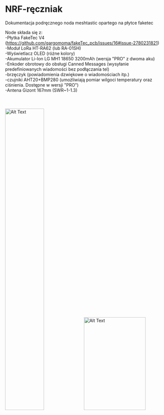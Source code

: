 # NRF-ręczniak
Dokumentacja podręcznego noda meshtastic opartego na płytce faketec  </br>

Node składa się z: </br>
-Płytka FakeTec V4 (https://github.com/gargomoma/fakeTec_pcb/issues/16#issue-2780231821) </br>
-Moduł LoRa HT-RA62 (lub RA-01SH) </br>
-Wyświetlacz OLED (różne kolory) </br>
-Akumulator Li-Ion LG MH1 18650 3200mAh (wersja "PRO" z dwoma aku) </br>
-Enkoder obrotowy do obsługi Canned Messages (wysyłanie predefiniowanych wiadomości bez podłączania tel) </br>
-brzęczyk (powiadomienia dzwiękowe o wiadomościach itp.) </br>
-czujniki AHT20+BMP280 (umożliwiają pomiar wilgoci temperatury oraz ciśnienia. Dostępne w wersji "PRO") </br>
-Antena Gizont 167mm (SWR~1-1.3) </br>
</br></br></br>
<img src="https://github.com/user-attachments/assets/b9798a35-5fb6-4e54-90b2-8c28fe8425ec" alt="Alt Text" style="width:50%; height:auto;">
<img src="https://github.com/user-attachments/assets/3ff9ce18-3de3-4c27-901f-67a4434ba50b" alt="Alt Text" width="200" height="300">




